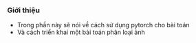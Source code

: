 ### Giới thiệu
- Trong phần này sẽ nói về cách sử dụng pytorch cho bài toán 
- Và cách triển khai một bài toán phân loại ảnh
